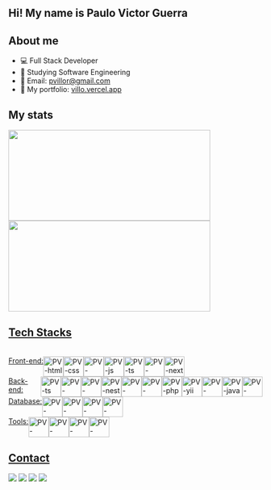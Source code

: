 ## Hi! My name is Paulo Victor Guerra

## About me
- 💻 Full Stack Developer
- 📓 Studying Software Engineering
- 📧 Email: pvillor@gmail.com
- 📜 My portfolio: [villo.vercel.app](https://villo.vercel.app/)

## My stats
<div>
  <a href="https://github.com/pvillor">
  <img height="180em" width="400px" src="https://github-readme-stats.vercel.app/api/top-langs/?username=pvillor&layout=compact&langs_count=5&theme=dark"/>
  <img height="180em" width="400px" src="https://github-readme-stats.vercel.app/api?username=pvillor&show_icons=true&theme=dark&include_all_commits=true&count_private=true"/>
</div>

## Tech Stacks
  <div style="display: inline_block"><br>
    <div style="display: flex">
      Front-end: 
      <img align="center" alt="PV-html" height="40" width="40" src="https://cdn.jsdelivr.net/gh/devicons/devicon/icons/html5/html5-plain.svg">
      <img align="center" alt="PV-css" height="40" width="40" src="https://cdn.jsdelivr.net/gh/devicons/devicon/icons/css3/css3-plain.svg">
      <img align="center" alt="PV-tailwind" height="40" width="40" src="https://cdn.jsdelivr.net/gh/devicons/devicon@latest/icons/tailwindcss/tailwindcss-original-wordmark.svg">
      <img align="center" alt="PV-js" height="40" width="40" src="https://cdn.jsdelivr.net/gh/devicons/devicon/icons/javascript/javascript-original.svg">
      <img align="center" alt="PV-ts" height="40" width="40" src="https://cdn.jsdelivr.net/gh/devicons/devicon/icons/typescript/typescript-original.svg">
      <img align="center" alt="PV-react" height="40" width="40" src="https://cdn.jsdelivr.net/gh/devicons/devicon/icons/react/react-original.svg">
      <img align="center" alt="PV-next" height="40" width="40" src="https://cdn.jsdelivr.net/gh/devicons/devicon@latest/icons/nextjs/nextjs-line-wordmark.svg">
    </div>
    <div style="display: flex">
      Back-end: 
      <img align="center" alt="PV-ts" height="40" width="40" src="https://cdn.jsdelivr.net/gh/devicons/devicon/icons/typescript/typescript-original.svg">
      <img align="center" alt="PV-node" height="40" width="40" src="https://cdn.jsdelivr.net/gh/devicons/devicon/icons/nodejs/nodejs-original.svg">
      <img align="center" alt="PV-express" height="40" width="40" src="https://cdn.jsdelivr.net/gh/devicons/devicon/icons/express/express-original.svg">
      <img align="center" alt="PV-nest" height="40" width="40" src="https://cdn.jsdelivr.net/gh/devicons/devicon@latest/icons/nestjs/nestjs-original.svg">
      <img align="center" alt="PV-python" height="40" width="40" src="https://cdn.jsdelivr.net/gh/devicons/devicon/icons/python/python-original.svg">
      <img align="center" alt="PV-django" height="40" width="40" src="https://cdn.jsdelivr.net/gh/devicons/devicon/icons/django/django-plain.svg">
      <img align="center" alt="PV-php" height="40" width="40" src="https://cdn.jsdelivr.net/gh/devicons/devicon/icons/php/php-original.svg" />
      <img align="center" alt="PV-yii" height="40" width="40" src="https://cdn.jsdelivr.net/gh/devicons/devicon@latest/icons/yii/yii-original-wordmark.svg" />
      <img align="center" alt="PV-laravel" height="40" width="40" src="https://cdn.jsdelivr.net/gh/devicons/devicon@latest/icons/laravel/laravel-original-wordmark.svg" />
      <img align="center" alt="PV-java" height="40" width="40" src="https://cdn.jsdelivr.net/gh/devicons/devicon/icons/java/java-original.svg" />
      <img align="center" alt="PV-spring" height="40" width="40" src="https://cdn.jsdelivr.net/gh/devicons/devicon/icons/spring/spring-original-wordmark.svg" />
    </div>
    <div style="display: flex">
      Database: 
      <img align="center" alt="PV-postgres" height="40" width="40" src="https://cdn.jsdelivr.net/gh/devicons/devicon/icons/postgresql/postgresql-plain.svg">
      <img align="center" alt="PV-mariadb" height="40" width="40" src="https://cdn.jsdelivr.net/gh/devicons/devicon@latest/icons/mariadb/mariadb-original-wordmark.svg">
      <img align="center" alt="PV-mysql" height="40" width="40" src="https://cdn.jsdelivr.net/gh/devicons/devicon@latest/icons/mysql/mysql-original-wordmark.svg">
      <img align="center" alt="PV-mongodb" height="40" width="40" src="https://cdn.jsdelivr.net/gh/devicons/devicon@latest/icons/mongodb/mongodb-plain-wordmark.svg">
    </div>
    <div style="display: flex">
      Tools: 
      <img align="center" alt="PV-vscode" height="40" width="40" src="https://cdn.jsdelivr.net/gh/devicons/devicon/icons/vscode/vscode-original.svg" />
      <img align="center" alt="PV-docker" height="40" width="40" src="https://cdn.jsdelivr.net/gh/devicons/devicon/icons/docker/docker-plain.svg">
      <img align="center" alt="PV-insomnia" height="40" width="40" src="https://cdn.jsdelivr.net/gh/devicons/devicon@latest/icons/insomnia/insomnia-original-wordmark.svg">
      <img align="center" alt="PV-swagger" height="40" width="40" src="https://cdn.jsdelivr.net/gh/devicons/devicon@latest/icons/swagger/swagger-original-wordmark.svg">
    </div>
  </div>

  ## Contact
  <div>
    <a href="https://www.linkedin.com/in/paulovictorguerra" target="_blank"><img src="https://img.shields.io/badge/-LinkedIn-%23007785?style=for-the-badge&logo=linkedin&logoColor=white" targe="_blank"></a>
    <a href="https://instagram.com/pvillor_" target="_blank"><img src="https://img.shields.io/badge/-Instagram-%23E4405F?style=for-the-badge&logo=instagram&logoColor=white" target="_blank"></a>
    <a href="mailto:pvillor@gmail.com"><img src="https://img.shields.io/badge/-Gmail-%23333?style=for-the-badge&logo=gmail&logoColor=white" target="_blank"></a>
    <a href="https://www.twitch.tv/pvillor" target="_blank"><img src="https://img.shields.io/badge/Twitch-9146FF?style=for-the-badge&logo=twitch&logoColor=white" target="_blank"></a>
  </div>
